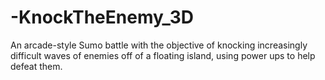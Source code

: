 # -KnockTheEnemy_3D
An arcade-style Sumo battle with the objective of knocking increasingly difficult waves of enemies off of a floating island, using power ups to help defeat them.
